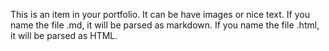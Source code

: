 

This is an item in your portfolio. It can be have images or nice text. If you name the file .md, it will be parsed as markdown. If you name the file .html, it will be parsed as HTML.
